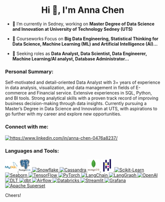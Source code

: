 <h1 align="center">Hi 👋, I'm Anna Chen</h1>

- 🌱 I’m currently in Sedney, working on **Master Degree of Data Science and Innovation at University of Technology Sedney (UTS)**

- 🌱 Courseworks Focus on **Big Data Engineering, Statistical Thinking for Data Science, Machine Learning (ML) and Artificial Intelligence (AI)...**

-  🌱 Seeking roles as **Data Analyst, Data Scientist, Data Engineerer, Machine Learning/AI analyst, Database Administrator...**
  
<h3 align="left">Personal Summary:</h3>
Self-motivated and detail-oriented Data Analyst with 3+ years of experience in data analysis, visualization, and data management in fields of E-commerce and Financial service. Extensive experiences in SQL, Python, and BI tools. Strong analytical skills with a proven track record of improving business decision-making through data insights. Currently pursuing a Master’s Degree in Data Science and Innovation at UTS, with aspirations to go further with my career and explore new opportunities.


<h3 align="left">Connect with me:</h3>
<p align="left">
<a href="https://linkedin.com/in/https://www.linkedin.com/in/anna-chen-0476a8237/" target="blank"><img align="center" src="https://raw.githubusercontent.com/rahuldkjain/github-profile-readme-generator/master/src/images/icons/Social/linked-in-alt.svg" alt="https://www.linkedin.com/in/anna-chen-0476a8237/" height="30" width="40" /></a>
</p>

<h3 align="left">Languages and Tools:</h3>
<p align="left">
  <!-- Databases -->
  <a href="https://www.mysql.com/" target="_blank" rel="noreferrer">
    <img src="https://raw.githubusercontent.com/devicons/devicon/master/icons/mysql/mysql-original-wordmark.svg" alt="MySQL" width="40" height="40"/>
  </a>
  <a href="https://www.postgresql.org" target="_blank" rel="noreferrer">
    <img src="https://raw.githubusercontent.com/devicons/devicon/master/icons/postgresql/postgresql-original-wordmark.svg" alt="PostgreSQL" width="40" height="40"/>
  </a>
  <a href="https://www.snowflake.com/" target="_blank" rel="noreferrer">
    <img src="https://seeklogo.com/images/S/snowflake-logo-6D20C5B1E9-seeklogo.com.png" alt="Snowflake" width="40" height="40"/>
  </a>

  <a href="https://cassandra.apache.org/" target="_blank" rel="noreferrer">
    <img src="https://www.vectorlogo.zone/logos/apache_cassandra/apache_cassandra-icon.svg" alt="Cassandra" width="40" height="40"/>
  </a>
  <a href="https://www.mongodb.com/" target="_blank" rel="noreferrer">
    <img src="https://raw.githubusercontent.com/devicons/devicon/master/icons/mongodb/mongodb-original-wordmark.svg" alt="MongoDB" width="40" height="40"/>
  </a>
  

  <!-- Data & AI Libraries -->
  <a href="https://pandas.pydata.org/" target="_blank" rel="noreferrer">
    <img src="https://raw.githubusercontent.com/devicons/devicon/master/icons/pandas/pandas-original.svg" alt="Pandas" width="40" height="40"/>
  </a>
  <a href="https://scikit-learn.org/" target="_blank" rel="noreferrer">
    <img src="https://upload.wikimedia.org/wikipedia/commons/0/05/Scikit_learn_logo_small.svg" alt="Scikit-Learn" width="40" height="40"/>
  </a>
  <a href="https://seaborn.pydata.org/" target="_blank" rel="noreferrer">
    <img src="https://seaborn.pydata.org/_images/logo-mark-lightbg.svg" alt="Seaborn" width="40" height="40"/>
  </a>
  <a href="https://www.tensorflow.org" target="_blank" rel="noreferrer">
    <img src="https://www.vectorlogo.zone/logos/tensorflow/tensorflow-icon.svg" alt="TensorFlow" width="40" height="40"/>
  </a>
  <a href="https://pytorch.org/" target="_blank" rel="noreferrer">
    <img src="https://www.vectorlogo.zone/logos/pytorch/pytorch-icon.svg" alt="PyTorch" width="40" height="40"/>
  </a>

  <!-- LLM Ecosystem -->
  <a href="https://www.langchain.com/" target="_blank" rel="noreferrer">
    <img src="https://avatars.githubusercontent.com/u/126733545?s=200&v=4" alt="LangChain" width="40" height="40"/>
  </a>
  <a href="https://www.langchain.com/langgraph" target="_blank" rel="noreferrer">
    <img src="https://github.com/langchain-ai/langgraph/raw/main/docs/static/img/favicon.png" alt="LangGraph" width="40" height="40"/>
  </a>
  <a href="https://openai.com/" target="_blank" rel="noreferrer">
    <img src="https://seeklogo.com/images/O/openai-logo-8B9BFEDC26-seeklogo.com.png" alt="OpenAI" width="40" height="40"/>
  </a>

  <!-- Data Ingestion / Transformation / Orchestration -->
  <a href="https://dlthub.com/" target="_blank" rel="noreferrer">
    <img src="https://github.com/dlt-hub/dlt/raw/main/docs/static/img/logo.svg" alt="DLT" width="40" height="40"/>
  </a>
  <a href="https://www.getdbt.com/" target="_blank" rel="noreferrer">
    <img src="https://seeklogo.com/images/D/dbt-logo-500AB0BAA7-seeklogo.com.png" alt="dbt" width="40" height="40"/>
  </a>
  <a href="https://airflow.apache.org/" target="_blank" rel="noreferrer">
    <img src="https://www.vectorlogo.zone/logos/apache_airflow/apache_airflow-icon.svg" alt="Airflow" width="40" height="40"/>
  </a>
  <a href="https://www.databricks.com/" target="_blank" rel="noreferrer">
    <img src="https://seeklogo.com/images/D/databricks-logo-6B1D66B020-seeklogo.com.png" alt="Databricks" width="40" height="40"/>
  </a>

  <!-- Visualization & UI -->
  <a href="https://streamlit.io/" target="_blank" rel="noreferrer">
    <img src="https://streamlit.io/images/brand/streamlit-logo-primary-colormark-darktext.png" alt="Streamlit" width="70" height="40"/>
  </a>
   <a href="https://grafana.com" target="_blank" rel="noreferrer">
    <img src="https://www.vectorlogo.zone/logos/grafana/grafana-icon.svg" alt="Grafana" width="40" height="40"/>
  </a>
  <a href="https://superset.apache.org/" target="_blank" rel="noreferrer">
    <img src="https://www.vectorlogo.zone/logos/apache_superset/apache_superset-icon.svg" alt="Apache Superset" width="40" height="40"/>
  </a>



Cheers!
